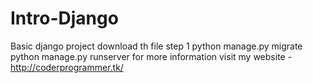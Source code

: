 # Intro-Django
Basic django project
download th file 
step 1
python manage.py migrate
python manage.py runserver
for more information visit my website - http://coderprogrammer.tk/
